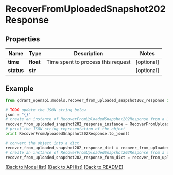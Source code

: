 # RecoverFromUploadedSnapshot202Response


## Properties
Name | Type | Description | Notes
------------ | ------------- | ------------- | -------------
**time** | **float** | Time spent to process this request | [optional] 
**status** | **str** |  | [optional] 

## Example

```python
from qdrant_openapi.models.recover_from_uploaded_snapshot202_response import RecoverFromUploadedSnapshot202Response

# TODO update the JSON string below
json = "{}"
# create an instance of RecoverFromUploadedSnapshot202Response from a JSON string
recover_from_uploaded_snapshot202_response_instance = RecoverFromUploadedSnapshot202Response.from_json(json)
# print the JSON string representation of the object
print RecoverFromUploadedSnapshot202Response.to_json()

# convert the object into a dict
recover_from_uploaded_snapshot202_response_dict = recover_from_uploaded_snapshot202_response_instance.to_dict()
# create an instance of RecoverFromUploadedSnapshot202Response from a dict
recover_from_uploaded_snapshot202_response_form_dict = recover_from_uploaded_snapshot202_response.from_dict(recover_from_uploaded_snapshot202_response_dict)
```
[[Back to Model list]](../README.md#documentation-for-models) [[Back to API list]](../README.md#documentation-for-api-endpoints) [[Back to README]](../README.md)



